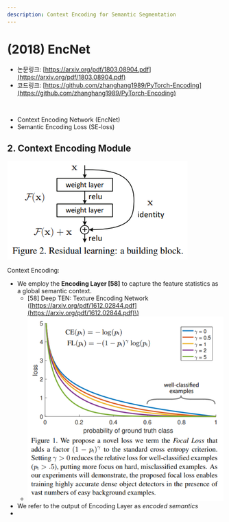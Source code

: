 ```yaml
---
description: Context Encoding for Semantic Segmentation
---
```


# \(2018\) EncNet

* 논문링크: [https://arxiv.org/pdf/1803.08904.pdf](https://arxiv.org/pdf/1803.08904.pdf)
* 코드링크: [https://github.com/zhanghang1989/PyTorch-Encoding](https://github.com/zhanghang1989/PyTorch-Encoding)

​

* Context Encoding Network \(EncNet\)
* Semantic Encoding Loss \(SE-loss\)



## 2. Context Encoding Module

![](../.gitbook/assets/image%20%2835%29.png)



Context Encoding:

* We employ the **Encoding Layer \[58\]** to capture the feature statistics as a global semantic context.
  * \[58\] Deep TEN: Texture Encoding Network \([https://arxiv.org/pdf/1612.02844.pdf](https://arxiv.org/pdf/1612.02844.pdf)\)
  * ![](../.gitbook/assets/image%20%2838%29.png)
* We refer to the output of Encoding Layer as _encoded semantics_
* 
